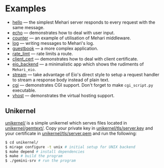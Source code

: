 # Examples

- [hello](hello.ml) — the simplest Mehari server responds to every request with the same message.
- [echo](echo.ml) — demonstrates how to deal with user input.
- [counter](counter.ml) — an example of utilisation of Mehari middleware.
- [log](log.ml) — writing messages to Mehari's log.
- [guestbook](guestbook.ml) — a more complex application.
- [rate_limt](rate_limit.ml) — rate limits a route.
- [client_cert](client_cert.ml) — demonstrates how to deal with client certificate.
- [eio_backend](eio_backend.ml) — a minimalistic app which shows the rudiments of `Mehari_eio`.
- [stream](stream.ml) — take advantage of Eio's direct style to setup a request handler to stream a response body instead of plain text.
- [cgi](cgi.ml) — demonstrates CGI support. Don't forget to make `cgi_script.py` executable.
- [vhost](vhost.ml) — demonstrates the virtual hosting support.

## Unikernel

[unikernel/](unikernel/) is a simple unikernel which serves files located in [unikernel/gemtext/](unikernel/gemtext/).
Copy your private key in [unikernel/tls/server.key](unikernel/tls/server.key) and your certificate in [unikernel/tls/server.pem](unikernel/tls/server.pem) and run the following:

```bash
$ cd unikernel/
$ mirage configure -t unix # initial setup for UNIX backend
$ make depend # install dependencies
$ make # build the program
$ ./gemini-srv # run the program
```
